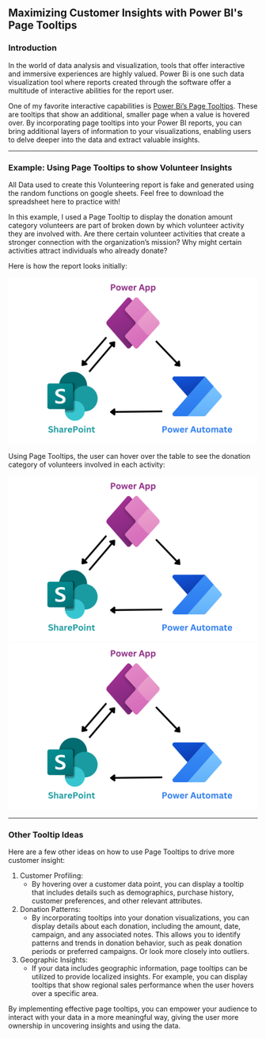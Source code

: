 ## Maximizing Customer Insights with Power BI's Page Tooltips

### Introduction
In the world of data analysis and visualization, tools that offer interactive and immersive experiences are highly valued. Power Bi is one such data visualization tool where reports created through the software offer a multitude of interactive abilities for the report user. 

One of my favorite interactive capabilities is [Power Bi’s Page Tooltips](https://learn.microsoft.com/en-us/power-bi/create-reports/desktop-tooltips?tabs=powerbi-desktop).
These are tooltips that show an additional, smaller page when a value is hovered over. By incorporating page tooltips into your Power BI reports, you can bring additional layers of information to your visualizations, enabling users to delve deeper into the data and extract valuable insights.
<br>

---

### Example: Using Page Tooltips to show Volunteer Insights
All Data used to create this Volunteering report is fake and generated using the random functions on google sheets. Feel free to download the spreadsheet here to practice with!

In this example, I used a Page Tooltip to display the donation amount category volunteers are part of broken down by which volunteer activity they are involved with. 
Are there certain volunteer activities that create a stronger connection with the organization’s mission? Why might certain activities attract individuals who already donate?

Here is how the report looks initially:

![Staff Profile Solution Architecture](https://github.com/KarissaLowe/KarissaLowe.github.io/blob/main/Images/Microsoft%20Power%20Apps.png?raw=true)


Using Page Tooltips, the user can hover over the table to see the donation category of volunteers involved in each activity:

![Staff Profile Solution Architecture](https://github.com/KarissaLowe/KarissaLowe.github.io/blob/main/Images/Microsoft%20Power%20Apps.png?raw=true)
![Staff Profile Solution Architecture](https://github.com/KarissaLowe/KarissaLowe.github.io/blob/main/Images/Microsoft%20Power%20Apps.png?raw=true)
<br>

---

### Other Tooltip Ideas
Here are a few other ideas on how to use Page Tooltips to drive more customer insight:

1. Customer Profiling:
   - By hovering over a customer data point, you can display a tooltip that includes details such as demographics, purchase history, customer preferences, and other relevant attributes.
2. Donation Patterns:
   - By incorporating tooltips into your donation visualizations, you can display details about each donation, including the amount, date, campaign, and any associated notes. This allows you to identify patterns and trends in donation behavior, such as peak donation periods or preferred campaigns. Or look more closely into outliers.
3. Geographic Insights:
   - If your data includes geographic information, page tooltips can be utilized to provide localized insights. For example, you can display tooltips that show regional sales performance when the user hovers over a specific area.

By implementing effective page tooltips, you can empower your audience to interact with your data in a more meaningful way, giving the user more ownership in uncovering insights and using the data.
